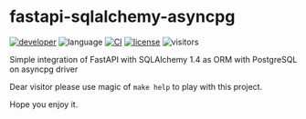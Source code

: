 # fastapi-sqlalchemy-asyncpg
[![developer](https://img.shields.io/badge/Dev-grillazz-green?style)](https://github.com/grillazz)
![language](https://img.shields.io/badge/language-python-blue?style)
[![CI](https://img.shields.io/github/workflow/status/grillazz/fastapi-sqlalchemy-asyncpg/Unit%20Tests/main)](https://github.com/grillazz/fastapi-sqlalchemy-asyncpg/actions/workflows/build-and-test.yml?query=event%3Apush+branch%3Amain)
[![license](https://img.shields.io/github/license/grillazz/fastapi-sqlalchemy-asyncpg)](https://github.com/grillazz/fastapi-sqlalchemy-asyncpg/blob/main/LICENSE)
![visitors](https://visitor-badge.laobi.icu/badge?page_id=grillazz.fastapi-sqlalchemy-asyncpg")

Simple integration of FastAPI with SQLAlchemy 1.4 as ORM with PostgreSQL on asyncpg driver

Dear visitor please use magic of `make help` to play with this project.

Hope you enjoy it.
